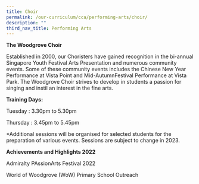 ```yaml
---
title: Choir
permalink: /our-curriculum/cca/performing-arts/choir/
description: ""
third_nav_title: Performing Arts
---
```

**The Woodgrove Choir**

Established in 2000, our Choristers have gained recognition in the bi-annual Singapore Youth Festival Arts Presentation and numerous community events. Some of these community events includes the Chinese New Year Performance at Vista Point and Mid-AutumnFestival Performance at Vista Park. The Woodgrove Choir strives to develop in students a passion for singing and instil an interest in the fine arts.

**Training Days:** 

Tuesday : 3.30pm to 5.30pm

Thursday : 3.45pm to 5.45pm

*Additional sessions will be organised for selected students for the preparation of various events. Sessions are subject to change in 2023.

**Achievements and Highlights 2022**

Admiralty PAssionArts Festival 2022 

World of Woodgrove (WoW) Primary School Outreach